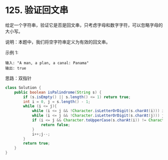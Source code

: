 # 125. 验证回文串

给定一个字符串，验证它是否是回文串，只考虑字母和数字字符，可以忽略字母的大小写。

说明：本题中，我们将空字符串定义为有效的回文串。

示例 1:
```
输入: "A man, a plan, a canal: Panama"
输出: true
```

思路：双指针
```java
class Solution {
    public boolean isPalindrome(String s) {
        if (s.isEmpty() || s.length() <= 1) return true;
        int i = 0, j = s.length() - 1;
        while (i <= j){
            while (i <= j && !Character.isLetterOrDigit(s.charAt(i))) i++;
            while (i <= j && !Character.isLetterOrDigit(s.charAt(j))) j--;
            if (i <= j && Character.toUpperCase(s.charAt(i)) != Character.toUpperCase(s.charAt(j))){
                return false;
            }
            i++;j--;
        }
        return true;
    }
}
```